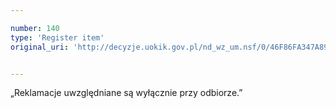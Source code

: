 ```yaml
---

number: 140
type: 'Register item'
original_uri: 'http://decyzje.uokik.gov.pl/nd_wz_um.nsf/0/46F86FA347A89CEDC12572DD00329438?OpenDocument'


---
```


„Reklamacje uwzględniane są wyłącznie przy odbiorze.”
